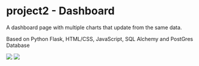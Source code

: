 # project2 - Dashboard

A dashboard page with multiple charts that update from the same data.

Based on Python Flask, HTML/CSS, JavaScript, SQL Alchemy and PostGres Database

<img src= "2020-06-16_14-19-04.png" />

<img src = "2020-06-16_14-10-10.png" />


